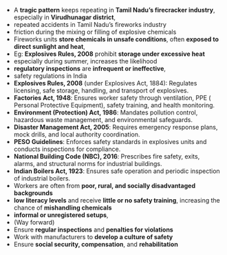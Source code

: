 - A **tragic pattern** keeps repeating in **Tamil Nadu’s firecracker industry**, especially in **Virudhunagar district**,
- repeated accidents in Tamil Nadu’s fireworks industry
- friction during the mixing or filling of explosive chemicals
- Fireworks units **store chemicals in unsafe conditions**, often **exposed to direct sunlight and heat**,
- Eg: **Explosives Rules, 2008** prohibit **storage under excessive heat**
- especially during summer, increases the likelihood
- **regulatory inspections** are **infrequent or ineffective**,
- safety regulations in India
- **Explosives Rules, 2008** (under Explosives Act, 1884): Regulates licensing, safe storage, handling, and transport of explosives.
- **Factories Act, 1948**: Ensures worker safety through ventilation, PPE (​​Personal Protective Equipment), safety training, and health monitoring.
- **Environment (Protection) Act, 1986**: Mandates pollution control, hazardous waste management, and environmental safeguards.
- **Disaster Management Act, 2005**: Requires emergency response plans, mock drills, and local authority coordination.
- **PESO Guidelines**: Enforces safety standards in explosives units and conducts inspections for compliance.
- **National Building Code (NBC), 2016**: Prescribes fire safety, exits, alarms, and structural norms for industrial buildings.
- **Indian Boilers Act, 1923**: Ensures safe operation and periodic inspection of industrial boilers.
- Workers are often from **poor, rural, and socially disadvantaged backgrounds**
- **low literacy levels** and receive **little or no safety training**, increasing the chance of **mishandling chemicals**
- **informal or unregistered setups**,
- (Way forward)
- Ensure **regular inspections** and **penalties for violations**
- Work with manufacturers to **develop a culture of safety**
- Ensure **social security, compensation**, and **rehabilitation**
